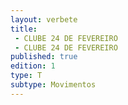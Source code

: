 ```yaml
---
layout: verbete
title:
 - CLUBE 24 DE FEVEREIRO
 - CLUBE 24 DE FEVEREIRO
published: true
edition: 1  
type: T
subtype: Movimentos
---
```


